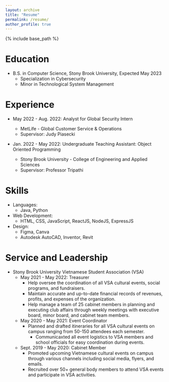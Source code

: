```yaml
---
layout: archive
title: "Resume"
permalink: /resume/
author_profile: true
---
```


{% include base_path %}

Education
======
* B.S. in Computer Science, Stony Brook University, Expected May 2023
  * Specialization in Cybersecurity
  * Minor in Technological System Management

Experience
======
* May 2022 - Aug. 2022: Analyst for Global Security Intern
  * MetLife - Global Customer Service & Operations
  * Supervisor: Judy Piasecki

* Jan. 2022 - May 2022: Undergraduate Teaching Assistant: Object Oriented Programming
  * Stony Brook University - College of Engineering and Applied Sciences
  * Supervisor: Professor Tripathi
  
Skills
======
* Languages:
  * Java, Python
* Web Development: 
  * HTML, CSS, JavaScript, ReactJS, NodeJS, ExpressJS
* Design:
  * Figma, Canva
  * Autodesk AutoCAD, Inventor, Revit

Service and Leadership
======
* Stony Brook University Vietnamese Student Association (VSA)
  * May 2021 - May 2022: Treasurer
    * Help oversee the coordination of all VSA cultural events, social programs, and fundraisers.
    * Maintain accurate and up-to-date financial records of revenues, profits, and expenses of the organization.
    * Help manage a team of 25 cabinet members in planning and executing club affairs through weekly meetings with
      executive board, minor board, and cabinet team members.
  * May 2020 - May 2021: Event Coordinator
    * Planned and drafted itineraries for all VSA cultural events on campus ranging from 50-150 attendees each
      semester.
      * Communicaxted all event logistics to VSA members and school officials for easy coordination during events.
  * Sept. 2019 - May 2020: Cabinet Member
    * Promoted upcoming Vietnamese cultural events on campus through various channels including social media, flyers, and emails.
    * Recruited over 50+ general body members to attend VSA events and participate in VSA activities.
